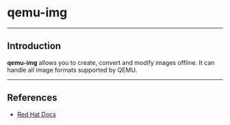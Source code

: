 # qemu-img

---

## Introduction

__qemu-img__ allows you to create, convert and modify images offline. It can handle all image formats supported by QEMU.

---

## References

* [Red Hat Docs](https://access.redhat.com/documentation/en-us/red_hat_enterprise_linux/7/html/virtualization_deployment_and_administration_guide/chap-Using_qemu_img)


